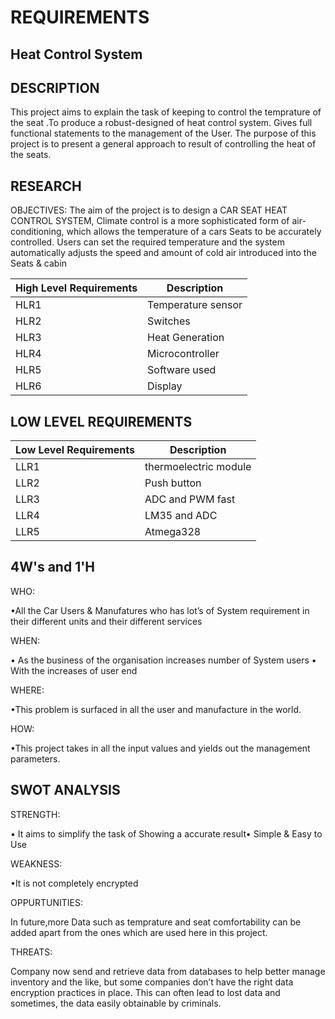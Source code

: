 # REQUIREMENTS

## Heat Control System 

## DESCRIPTION
This project aims to explain the task of keeping to control the temprature of the seat .To produce a robust-designed of heat control system. Gives full functional statements to the management of the User. The purpose of this project is to present a general approach to result of controlling the heat of the seats.

## RESEARCH
OBJECTIVES: The aim of the project is to design a CAR SEAT HEAT CONTROL SYSTEM, Climate control is a more sophisticated form of air-conditioning, which allows the temperature of a cars Seats to be accurately controlled. Users can set the required temperature and the system automatically adjusts the speed and amount of cold air introduced into the Seats & cabin

| High Level Requirements |  Description       |
| ---------------------- | ----------------   |
| HLR1                   | Temperature sensor |
| HLR2                   | Switches           |
| HLR3                   | Heat Generation    |
| HLR4                   | Microcontroller    |
| HLR5                   | Software used      |
| HLR6                   | Display            |

## LOW LEVEL REQUIREMENTS

| Low Level Requirements |  Description          |
| ---------------------- | ----------------      |
| LLR1                   | thermoelectric module |
| LLR2                   | Push button           |
| LLR3                   | ADC and PWM fast      |
| LLR4                   | LM35 and ADC          |
| LLR5                   | Atmega328             |

## 4W's and 1'H
WHO:

•All the Car Users & Manufatures who has lot’s of System requirement in their different units and their different services

WHEN:

• As the business of the organisation increases number of System users • With the increases of user end

WHERE:

•This problem is surfaced in all the user and manufacture in the world.

HOW:

•This project takes in all the input values and yields out the management parameters.

## SWOT ANALYSIS
STRENGTH:

• It aims to simplify the task of Showing a accurate result• Simple & Easy to Use

WEAKNESS:

•It is not completely encrypted

OPPURTUNITIES:

In future,more Data such as temprature and seat comfortability can be added apart from the ones which are used here in this project.

THREATS:

Company now send and retrieve data from databases to help better manage inventory and the like, but some companies don’t have the right data encryption practices in place. This can often lead to lost data and sometimes, the data easily obtainable by criminals.

